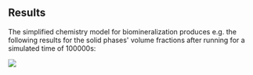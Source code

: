 ## Results

The simplified chemistry model for biomineralization produces e.g. the following results for the solid phases' volume fractions after running for a simulated time of 100000s:

 ![](./img/results_volfracs_over_length_100000s.png)
